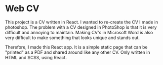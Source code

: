 # Web CV

This project is a CV written in React. I wanted to re-create the CV I made in photoshop. The problem
with a CV designed in PhotoShop is that it is very difficult and annoying to maintain. Making CV's
in Microsoft Word is also very difficult to make something that looks unique and stands out.

Therefore, I made this React app. It is a simple static page that can be "printed" as a PDF and
shared around like any other CV. Only written in HTML and SCSS, using React. 